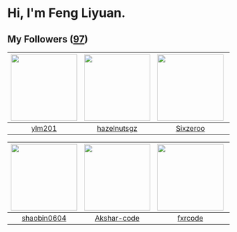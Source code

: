 # Hi, I'm Feng Liyuan.

## My Followers ([97](https://github.com/SunRunAway?tab=followers))

| <img src="https://avatars.githubusercontent.com/u/588162?v=4" width="150" height="150" /> | <img src="https://avatars.githubusercontent.com/u/24202964?v=4" width="150" height="150" /> | <img src="https://avatars.githubusercontent.com/u/20949383?v=4" width="150" height="150" /> | <img src="https://avatars.githubusercontent.com/u/51537937?v=4" width="150" height="150" /> |
| :---------------------------------------------------------------------------------------: | :-----------------------------------------------------------------------------------------: | :-----------------------------------------------------------------------------------------: | :-----------------------------------------------------------------------------------------: |
|                            [ylm201](https://github.com/ylm201)                            |                        [hazelnutsgz](https://github.com/hazelnutsgz)                        |                           [Sixzeroo](https://github.com/Sixzeroo)                           |                 [SunRunAwayAwayAway](https://github.com/SunRunAwayAwayAway)                 |

| <img src="https://avatars.githubusercontent.com/u/10383?v=4" width="150" height="150" /> | <img src="https://avatars.githubusercontent.com/u/59618640?v=4" width="150" height="150" /> | <img src="https://avatars.githubusercontent.com/u/13307594?v=4" width="150" height="150" /> | <img src="https://avatars.githubusercontent.com/u/1070352?v=4" width="150" height="150" /> |
| :--------------------------------------------------------------------------------------: | :-----------------------------------------------------------------------------------------: | :-----------------------------------------------------------------------------------------: | :----------------------------------------------------------------------------------------: |
|                       [shaobin0604](https://github.com/shaobin0604)                      |                        [Akshar-code](https://github.com/Akshar-code)                        |                            [fxrcode](https://github.com/fxrcode)                            |                              [b41sh](https://github.com/b41sh)                             |